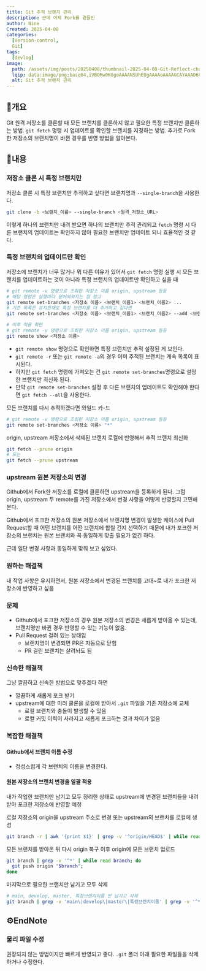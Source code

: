 ```yaml
---
title: Git 추적 브랜치 관리
description: 근데 이제 Fork를 곁들인
author: Nine
Created: 2025-04-08
categories:
  [Version-control,
  Git]
tags:
  [devlog]
image:
  path: /assets/img/posts/20250408/thumbnail-2025-04-08-Git-Reflect-changes-to-Fork-repository.png
  lqip: data:image/png;base64,iVBORw0KGgoAAAANSUhEUgAAAAoAAAAGCAYAAAD68A/GAAAAAklEQVR4AewaftIAAABSSURBVI3BzQpAQBSA0W9us7gzlIWy9f7vpvyExDDIbNWcY+KDDEImS3L1HXEaQATWGdRhygqpG16WZFfPuC2A4fQFIRw0RYnysSTqPOpa/giZbtxHFH6ENyO+AAAAAElFTkSuQmCC
  alt: Git 추적 브랜치 관리
---
```

## 📌개요

Git 원격 저장소를 클론할 때 모든 브랜치를 클론하지 않고 필요한 특정 브랜치만 클론하는 방법.
`git fetch` 명령 시 업데이트를 확인할 브랜치를 지정하는 방법.
추가로 Fork한 저장소의 브랜치명이 바뀐 경우를 반영 방법을 알아본다.

## 📌내용

### 저장소 클론 시 특정 브랜치만

저장소 클론 시 특정 브랜치만 추적하고 싶다면 브랜치명과 `--single-branch`을 사용한다.

```bash
git clone -b <브랜치_이름> --single-branch <원격_저장소_URL>
```

이렇게 하나의 브랜치만 내려 받으면 하나의 브랜치만 추적 관리되고 `fetch` 명령 시 다른 브랜치의 업데이트는 확인하지 않아 필요한 브랜치만 업데이트 되니 효율적인 것 같다.

### 특정 브랜치의 업데이트만 확인

저장소에 브랜치가 너무 많거나 뭐 다른 이유가 있어서 `git fetch` 명령 실행 시 모든 브랜치를 업데이트하는 것이 아니라 특정 브랜치의 업데이트만 확인하고 싶을 때

```bash
# git remote -v 명령으로 조회한 저장소 이름 origin, upstream 등등
# 해당 명령은 실행마다 덮어씌워지는 점 참고
git remote set-branches <저장소 이름> <브랜치_이름1> <브랜치_이름2> ...
# 기존 목록은 유지한채로 특정 브랜치를 더 추가하고 싶다면
git remote set-branches <저장소 이름> <브랜치_이름1> <브랜치_이름2> --add <브랜치_이름3> <브랜치_이름4> ...

# 이후 적용 확인
# git remote -v 명령으로 조회한 저장소 이름 origin, upstream 등등
git remote show <저장소 이름>
```

- `git remote show` 명령으로 확인하면 특정 브랜치만 추적 설정된 게 보인다.
- `git remote -r` 또는 `git remote -a`의 경우 이미 추적된 브랜치는 계속 목록이 표시된다.
- 하지만 `git fetch` 명령에 가져오는 건 `git remote set-branches`명령으로 설정한 브랜치만 최신화 된다.
- 만약 `git remote set-branches` 설정 후 다른 브랜치의 업데이트도 확인해야 한다면 `git fetch --all`을 사용한다.

모든 브랜치를 다시 추적하겠다면 와일드 카-드

```bash
# git remote -v 명령으로 조회한 저장소 이름 origin, upstream 등등
git remote set-branches <저장소 이름> "*"
```

origin, upstream 저장소에서 삭제된 브랜치 로컬에 반영해서 추적 브랜치 최신화

```bash
git fetch --prune origin
# 또는
git fetch --prune upstream
```

### upstream 원본 저장소의 변경

Github에서 Fork한 저장소를 로컬에 클론하면 upstream을 등록하게 된다.
그럼 origin, upstream 두 remote를 가진 저장소에서 변경 사항을 어떻게 반영할지 고민해본다.


Github에서 포크한 저장소의 원본 저장소에서 브랜치명 변경이 발생한 케이스에 
Pull Request할 때 어떤 브랜치를 어떤 브랜치에 합칠 건지 선택하기 때문에 내가 포크한 저장소의 브랜치는 원본 브랜치와 꼭 동일하게 맞출 필요가 없긴 하다.

근데 일단 변경 사항과 동일하게 맞춰 보고 싶었다.

### 원하는 해결책

내 작업 사항은 유지하면서, 원본 저장소에서 변경된 브랜치를 고대~로 내가 포크한 저장소에 반영하고 싶음

### 문제

- Github에서 포크한 저장소의 경우 원본 저장소의 변경은 새롭게 받아올 수 있는데, 브랜치명만 바뀐 경우 반영할 수 있는 기능이 없음.
- Pull Request 걸려 있는 상태임
	- 브랜치명이 변경되면 PR은 자동으로 닫힘
	- PR 걸린 브랜치는 살려놔도 됨

### 신속한 해결책

그냥 깔끔하고 신속한 방법으로 맞추겠다 하면

- 깔끔하게 새롭게 포크 받기
- upstream에 대한 미러 클론을 로컬에 받아서 `.git` 파일을 기존 저장소에 교체
	- 로컬 브랜치와 충돌이 발생할 수 있음
	- 로컬 커밋 이력이 사라지고 새롭게 포크하는 것과 차이가 없음

### 복잡한 해결책

#### Github에서 브랜치 이름 수정

- 정성스럽게 각 브랜치의 이름을 변경한다.

#### 원본 저장소의 브랜치 변경을 일괄 적용

내가 작업한 브랜치만 남기고 모두 정리한 상태로 upstream에 변경된 브랜치들을 내려 받아 포크한 저장소에 반영할 예정

로컬 저장소의 origin을 upstream 주소로 변경
또는 upstream의 브랜치를 로컬에 생성

```bash
git branch -r | awk '{print $1}' | grep -v '^origin/HEAD$' | while read remote; do git branch --track "${remote#origin/}" "$remote"; done
```

모든 브랜치를 받아온 뒤 다시 origin 복구
이후 origin에 모든 브랜치 업로드

```bash
git branch | grep -v '^*' | while read branch; do
  git push origin "$branch";
done
```

마지막으로 필요한 브랜치만 남기고 모두 삭제

```bash
# main, develop, master, 특정브랜치이름 만 남기고 삭제
git branch | grep -v 'main\|develop\|master\|특정브랜치이름' | grep -v '^*' | xargs git branch -D
```

## ⚙️EndNote

### 물리 파일 수정

권장되지 않는 방법이지만 빠르게 반영되고 좋다.
`.git` 폴더 아래 필요한 파일들을 삭제하거나 수정한다.
